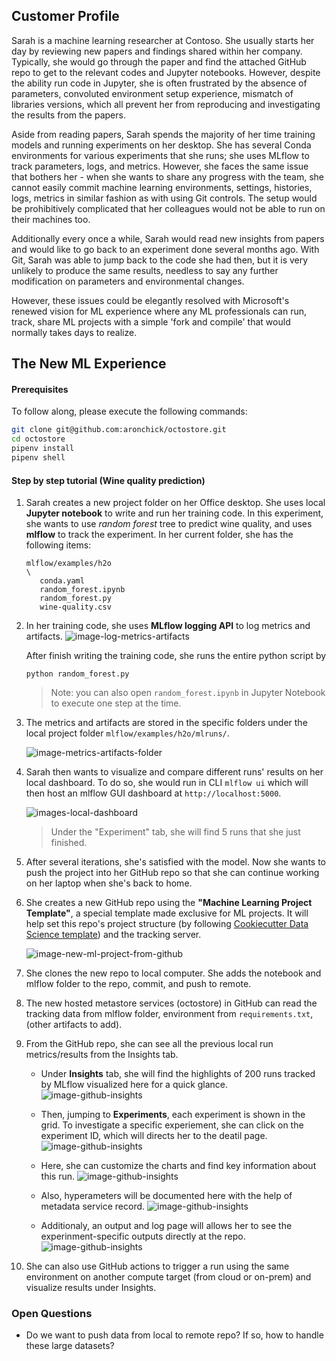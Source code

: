 ## Customer Profile
Sarah is a machine learning researcher at Contoso. She usually starts her day by reviewing new papers and findings shared within her company. Typically, she would go through the paper and find the attached GitHub repo to get to the relevant codes and Jupyter notebooks. However, despite the ability run code in Jupyter, she is often frustrated by the absence of parameters, convoluted environment setup experience, mismatch of libraries versions, which all prevent her from reproducing and investigating the results from the papers.
 
Aside from reading papers, Sarah spends the majority of her time training models and running experiments on her desktop. She has several Conda environments for various experiments that she runs; she uses MLflow to track parameters, logs, and metrics. However, she faces the same issue that bothers her - when she wants to share any progress with the team, she cannot easily commit machine learning environments, settings, histories, logs, metrics in similar fashion as with using Git controls. The setup would be prohibitively complicated that her colleagues would not be able to run on their machines too.
 
Additionally every once a while, Sarah would read new insights from papers and would like to go back to an experiment done several months ago. With Git, Sarah was able to jump back to the code she had then, but it is very unlikely to produce the same results, needless to say any further modification on parameters and environmental changes.
 
However, these issues could be elegantly resolved with Microsoft's renewed vision for ML experience where any ML professionals can run, track, share ML projects with a simple 'fork and compile' that would normally takes days to realize.


## The New ML Experience


#### Prerequisites
To follow along, please execute the following commands:
```bash 
git clone git@github.com:aronchick/octostore.git 
cd octostore
pipenv install
pipenv shell
```

#### Step by step tutorial (Wine quality prediction)
1. Sarah creates a new project folder on her Office desktop. She uses local __Jupyter notebook__ to write and run her training code. In this experiment, she wants to use _random forest_ tree to predict wine quality, and uses __mlflow__ to track the experiment. In her current folder, she has the following items:
   ```
   mlflow/examples/h2o
   \
      conda.yaml
      random_forest.ipynb
      random_forest.py
      wine-quality.csv
   ```


2. In her training code, she uses __MLflow logging API__ to log metrics and artifacts. 
   ![image-log-metrics-artifacts](_assets/JupyterNotebookFlow/step2.png)

   After finish writing the training code, she runs the entire python script by
   ```
   python random_forest.py
   ```
   > Note: you can also open ```random_forest.ipynb``` in Jupyter Notebook to execute one step at the time.


3. The metrics and artifacts are stored in the specific folders under the local project folder ```mlflow/examples/h2o/mlruns/```.

   ![image-metrics-artifacts-folder](_assets/JupyterNotebookFlow/image-metrics-artifacts-folder.png)


4. Sarah then wants to visualize and compare different runs' results on her local dashboard. To do so, she would run in CLI ```mlflow ui``` which will then host an mlflow GUI dashboard at ```http://localhost:5000```.

   ![images-local-dashboard](_assets/JupyterNotebookFlow/step4.png)
   > Under the "Experiment" tab, she will find 5 runs that she just finished.

5. After several iterations, she's satisfied with the model. Now she wants to push the project into her GitHub repo so that she can continue working on her laptop when she's back to home. 

6. She creates a new  GitHub repo using the __"Machine Learning Project Template"__, a special template made exclusive for ML projects. It will help set this repo's project structure (by following [Cookiecutter Data Science template](https://drivendata.github.io/cookiecutter-data-science/)) and the tracking server.

   ![image-new-ml-project-from-github](_assets/JupyterNotebookFlow/step6.png)

7. She clones the new repo to local computer. She adds the notebook and mlflow folder to the repo, commit, and push to remote.

8. The new hosted metastore services (octostore) in GitHub can read the tracking data from mlflow folder, environment from ```requirements.txt```, (other artifacts to add).

9. From the GitHub repo, she can see all the previous local run metrics/results from the Insights tab.
      - Under __Insights__ tab, she will find the highlights of 200 runs tracked by MLflow visualized here for a quick glance.
      ![image-github-insights](_assets/JupyterNotebookFlow/screen1.png)
      
      - Then, jumping to __Experiments__, each experiment is shown in the grid. To investigate a specific experiement, she can click on the experiment ID, which will directs her to the deatil page.
      ![image-github-insights](_assets/JupyterNotebookFlow/screen2.png)
     
      -  Here, she can customize the charts and find key information about this run.
      ![image-github-insights](_assets/JupyterNotebookFlow/screen3.png)
     
      - Also, hyperameters will be documented here with the help of metadata service record.
      ![image-github-insights](_assets/JupyterNotebookFlow/screen4.png)
     
      - Additionaly, an output and log page will allows her to see the experinment-specific outputs directly at the repo.
      ![image-github-insights](_assets/JupyterNotebookFlow/screen5.png)
     

10. She can also use GitHub actions to trigger a run using the same environment on another compute target (from cloud or on-prem) and visualize results under Insights.

### Open Questions

- Do we want to push data from local to remote repo? If so, how to handle these large datasets?
